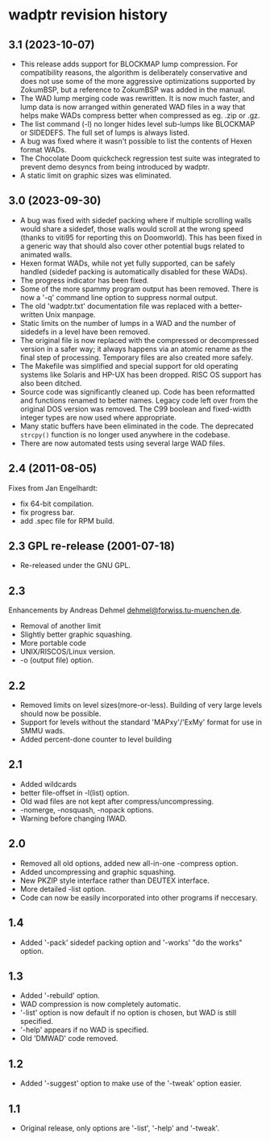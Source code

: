 # wadptr revision history

## 3.1 (2023-10-07)

 * This release adds support for BLOCKMAP lump compression. For
   compatibility reasons, the algorithm is deliberately conservative
   and does not use some of the more aggressive optimizations supported
   by ZokumBSP, but a reference to ZokumBSP was added in the manual.
 * The WAD lump merging code was rewritten. It is now much faster, and
   lump data is now arranged within generated WAD files in a way that
   helps make WADs compress better when compressed as eg. .zip or .gz.
 * The list command (-l) no longer hides level sub-lumps like BLOCKMAP
   or SIDEDEFS. The full set of lumps is always listed.
 * A bug was fixed where it wasn't possible to list the contents of
   Hexen format WADs.
 * The Chocolate Doom quickcheck regression test suite was integrated
   to prevent demo desyncs from being introduced by wadptr.
 * A static limit on graphic sizes was eliminated.

## 3.0 (2023-09-30)

 * A bug was fixed with sidedef packing where if multiple scrolling walls
   would share a sidedef, those walls would scroll at the wrong speed
   (thanks to viti95 for reporting this on Doomworld). This has been
   fixed in a generic way that should also cover other potential bugs
   related to animated walls.
 * Hexen format WADs, while not yet fully supported, can be safely
   handled (sidedef packing is automatically disabled for these WADs).
 * The progress indicator has been fixed.
 * Some of the more spammy program output has been removed. There is now
   a '-q' command line option to suppress normal output.
 * The old 'wadptr.txt' documentation file was replaced with a
   better-written Unix manpage.
 * Static limits on the number of lumps in a WAD and the number of
   sidedefs in a level have been removed.
 * The original file is now replaced with the compressed or decompressed
   version in a safer way; it always happens via an atomic rename as the
   final step of processing. Temporary files are also created more safely.
 * The Makefile was simplified and special support for old operating
   systems like Solaris and HP-UX has been dropped. RISC OS support has
   also been ditched.
 * Source code was significantly cleaned up. Code has been reformatted
   and functions renamed to better names. Legacy code left over from the
   original DOS version was removed. The C99 boolean and fixed-width
   integer types are now used where appropriate.
 * Many static buffers have been eliminated in the code. The deprecated
   `strcpy()` function is no longer used anywhere in the codebase.
 * There are now automated tests using several large WAD files.

## 2.4 (2011-08-05)

Fixes from Jan Engelhardt:

 * fix 64-bit compilation.
 * fix progress bar.
 * add .spec file for RPM build.

## 2.3 GPL re-release (2001-07-18)

 - Re-released under the GNU GPL.

## 2.3

Enhancements by Andreas Dehmel <dehmel@forwiss.tu-muenchen.de>.

 * Removal of another limit
 * Slightly better graphic squashing.
 * More portable code
 * UNIX/RISCOS/Linux version.
 * -o (output file) option.

## 2.2

 * Removed limits on level sizes(more-or-less). Building of very large
   levels should now be possible.
 * Support for levels without the standard 'MAPxy'/'ExMy' format for use
   in SMMU wads.
 * Added percent-done counter to level building

## 2.1

 * Added wildcards
 * better file-offset in -l(list) option.
 * Old wad files are not kept after compress/uncompressing.
 * -nomerge, -nosquash, -nopack options.
 * Warning before changing IWAD.

## 2.0

 * Removed all old options, added new all-in-one -compress option.
 * Added uncompressing and graphic squashing.
 * New PKZIP style interface rather than DEUTEX interface.
 * More detailed -list option.
 * Code can now be easily incorporated into other programs if neccesary.

## 1.4

 * Added '-pack' sidedef packing option and '-works' "do the works" option.

## 1.3

 * Added '-rebuild' option.
 * WAD compression is now completely automatic.
 * '-list' option is now default if no option is chosen, but WAD is still
   specified.
 * '-help' appears if no WAD is specified.
 * Old 'DMWAD' code removed.

## 1.2

 * Added '-suggest' option to make use of the '-tweak' option easier.

## 1.1

 * Original release, only options are '-list', '-help' and '-tweak'.


